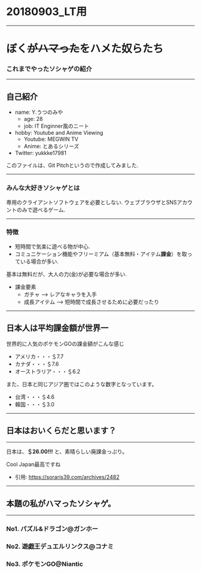 # 20180903_LT用

---

# ぼく~~がハマった~~をハメた奴らたち
### これまでやったソシャゲの紹介

---

## 自己紹介

* name: Y.うつのみや
  * age: 28
   * job: IT Enginner風のニート
* hobby: Youtube and Anime Viewing
  * Youtube: MEGWIN TV
  * Anime: とあるシリーズ
* Twitter: yukkke17981

このファイルは、Git Pitchというので作成してみました.


---

### みんな大好きソシャゲとは

専用のクライアントソフトウェアを必要としない.
ウェブブラウザとSNSアカウントのみで遊べるゲーム.

---

### 特徴

* 短時間で気楽に遊べる物が中心.
* コミュニケーション機能やフリーミアム（基本無料・アイテム**課金**）を取っている場合が多い.

基本は無料だが、大人の力(金)が必要な場合が多い.

* 課金要素
  * ガチャ  --> レアなキャラを入手
  * 成長アイテム  --> 短時間で成長させるために必要だったり

---

## 日本人は平均課金額が世界一

世界的に人気のポケモンGOの課金額がこんな感じ

* アメリカ・・・＄7.7
* カナダ・・・＄7.6
* オーストラリア・・・＄6.2

また、日本と同じアジア圏ではこのような数字となっています。

* 台湾・・・＄4.6
* 韓国・・・＄3.0

---

## 日本はおいくらだと思います？

---

日本は、**＄26.00!!!** と、素晴らしい廃課金っぷり。

Cool Japan最高ですね

* 引用: https://soraris39.com/archives/2482

---

## 本題の私がハマったソシャゲ。

---

### No1. パズル&ドラゴン@ガンホー
### No2. 遊戯王デュエルリンクス@コナミ
### No3. ポケモンGO@Niantic 
